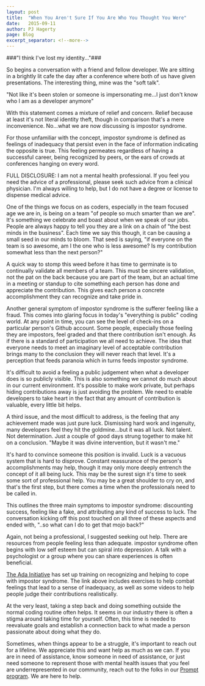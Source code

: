 ```yaml
---
layout: post
title:  "When You Aren't Sure If You Are Who You Thought You Were"
date:   2015-09-11
author: PJ Hagerty
page: Blog
excerpt_separator: <!--more-->
---
```


###"I think I've lost my identity..."###

So begins a conversation with a friend and fellow developer.  We are sitting in a brightly lit cafe the day after a conference where both of us have given presentations.  The interesting thing, mine was the "soft talk".

"Not like it's been stolen or someone is impersonating me...I just don't know who I am as a developer anymore"

With this statement comes a mixture of relief and concern.  Relief because at least it's not literal identity theft, though in comparison that's a mere inconvenience.  No...what we are now discussing is impostor syndrome.

<!--more-->

For those unfamiliar with the concept, impostor syndrome is defined as feelings of inadequacy that persist even in the face of information indicating the opposite is true.  This feeling permeates regardless of having a successful career, being recognized by peers, or the ears of crowds at conferences hanging on every word.

FULL DISCLOSURE: I am not a mental health professional.  If you feel you need the advice of a professional, please seek such advice from a clinical physician.  I'm always willing to help, but I do not have a degree or license to dispense medical advice.

One of the things we focus on as coders, especially in the team focused age we are in, is being on a team "of people so much smarter than we are".  It's something we celebrate and boast about when we speak of our jobs.  People are always happy to tell you they are a link on a chain of "the best minds in the business".  Each time we say this though, it can be causing a small seed in our minds to bloom.  That seed is saying, "if everyone on the team is so awesome, am I the one who is less awesome?  Is my contribution somewhat less than the next person?"

A quick way to stomp this weed before it has time to germinate is to continually validate all members of a team.  This must be sincere validation, not the pat on the back because you are part of the team, but an actual time in a meeting or standup to cite something each person has done and appreciate the contribution.  This gives each person a concrete accomplishment they can recognize and take pride in.

Another general symptom of impostor syndrome is the sufferer feeling like a fraud. This comes into glaring focus in today's "everything is public" coding world.  At any point in time, you can see the level of check-ins on a particular person's Github account.  Some people, especially those feeling they are impostors, feel graded and that there contribution isn't enough.  As if there is a standard of participation we all need to achieve.  The idea that everyone needs to meet an imaginary level of acceptable contribution brings many to the conclusion they will never reach that level.  It's a perception that feeds paranoia which in turns feeds impostor syndrome.


It's difficult to avoid a feeling a public judgement when what a developer does is so publicly visible.  This is also something we cannot do much about in our current environment.  It's possible to make work private, but perhaps hiding contributions away is just avoiding the problem.  We need to enable developers to take heart in the fact that any amount of contribution is valuable, every little bit helps.

A third issue, and the most difficult to address, is the feeling that any achievement made was just pure luck.  Dismissing hard work and ingenuity, many developers feel they hit the goldmine...but it was all luck.  Not talent.  Not determination.  Just a couple of good days strung together to make hit on a conclusion.  "Maybe it was divine intervention, but it wasn't me."

It's hard to convince someone this position is invalid.  Luck is a vacuous system that is hard to disprove.  Constant reassurance of the person's accomplishments may help, though it may only more deeply entrench the concept of it all being luck.  This may be the surest sign it's time to seek some sort of professional help.  You may be a great shoulder to cry on, and that's the first step, but there comes a time when the professionals need to be called in.

This outlines the three main symptoms to impostor syndrome: discounting success, feeling like a fake, and attributing any kind of success to luck.  The conversation kicking off this post touched on all three of these aspects and ended with, "..so what can I do to get that mojo back?"

Again, not being a professional, I suggested seeking out help.  There are resources from people feeling less than adequate.  impostor syndrome often begins with low self esteem but can spiral into depression.  A talk with a psychologist or a group where you can share experiences is often beneficial.

[The Ada Initiative](https://adainitiative.org/what-we-do/impostor-syndrome-training/) has set up training on recognizing and helping to cope with impostor syndrome.  The link above includes exercises to help combat feelings that lead to a sense of inadequacy, as well as some videos to help people judge their contributions realistically.

At the very least, taking a step back and doing something outside the normal coding routine often helps.  It seems in our industry there is often a stigma around taking time for yourself.  Often, this time is needed to reevaluate goals and establish a connection back to what made a person passionate about doing what they do.

Sometimes, when things appear to be a struggle, it's important to reach out for a lifeline.  We appreciate this and want help as much as we can.  If you are in need of assistance, know someone in need of assistance, or just need someone to represent those with mental health issues that you feel are underrepresented in our community, reach out to the folks in our [Prompt program](http://mhprompt.org/).  We are here to help.
